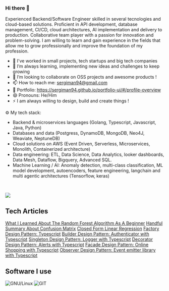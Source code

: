 ### Hi there 👋

Experienced Backend/Software Engineer skilled in several tecnologies and cloud-based solutions. Proficient in API development, database management, CI/CD, cloud architectures, AI implementation and delivery to production. Collaborative team player with a passion for innovation and problem-solving. I am willing to learn and gain experience in the fields that allow me to grow professionally and improve the foundation of my profession.

- 🔭 I've worked in small projects, tech startups and big tech companies
- 🌱 I’m always learning, implementing new ideas and challenges to keep growing
- 👯 I’m looking to collaborate on OSS projects and awesome products ! 
- 📫 How to reach me: sergiman94@gmail.com
- 📖 Portfolio: https://sergiman94.github.io/portfolio-ui/#/profile-overview
- 😄 Pronouns: He/Him
- ⚡ I am always willing to design, build and create things !

⚙️ My tech stack:
- Backend & microservices languages (Golang, Typescript, Javascript, Java, Python)
- Databases and data (Postgress, DynamoDB, MongoDB, Neo4J, Weaviate, NeptuneDB) 
- Cloud solutions on AWS (Event Driven, Serverless, Microservices, Monolith, Containerized architecture)
- Data engineering: ETL, Data Science, Data Analytics, looker dashboards, Data Mesh, Dataflow, Bigquery, Advanced SQL.
- Machine Learning / AI: Anomaly detection, multi-class classification, ML model development, autoencoders, feature engineering, langchain and multi agentic architectures (Tensorflow, keras) 

<br/>

[![](https://skillicons.dev/icons?i=aws,js,typescript,go,express,npm,postman,redis,jenkins,dynamodb,workers,md,linux,tensorflow,python,java,rust,vscode,bash,git,webpack,docker,postgres,graphql,firebase,github&perline=6)](https://skillicons.dev)

## Tech Articles

[What I Learned About The Random Forest Algorithm As A Beginner](https://medium.com/@sergiman94/what-i-learned-about-the-random-forest-algorithm-as-a-beginner-3b22a0e2a26b)
[Handful Summary About Confusion Matrix](https://medium.com/@sergiman94/handful-summary-about-confusion-matrix-179ff100a881)
[Closed Form Linear Regression](https://medium.com/@sergiman94/closed-form-linear-regression-217d1bd0feaa)
[Factory Design Pattern: Typescript](https://medium.com/@sergiman94/factory-design-pattern-typescript-f7b9da20393b)
[Builder Design Pattern: Authenticator with Typescript](https://medium.com/@sergiman94/builder-design-pattern-authenticator-with-typescript-b2328fa972ff)
[Singleton Design Pattern: Logger with Typescript](https://medium.com/@sergiman94/singleton-design-pattern-logger-with-typescript-bbf5e65714bd)
[Decorator Design Pattern: Alerts with Typescript](https://medium.com/@sergiman94/decorator-design-pattern-alerts-with-typescript-81ddf8222f31)
[Facade Design Pattern: Online Shopping with Typescript](https://medium.com/@sergiman94/facade-design-pattern-online-shopping-with-typescript-0c3ba6ec65b7)
[Observer Design Pattern: Event emitter library with Typescript](https://medium.com/@sergiman94/observer-design-pattern-event-emitter-library-with-typescript-dc706b88272d7)

## Software I use

![GNU/Linux](https://img.shields.io/badge/GNU%2fLinux-404040.svg?style=for-the-badge&logo=linux&logoColor=white)
![GIT](https://img.shields.io/badge/GIT-C45E00.svg?style=for-the-badge&logo=git&logoColor=white)
